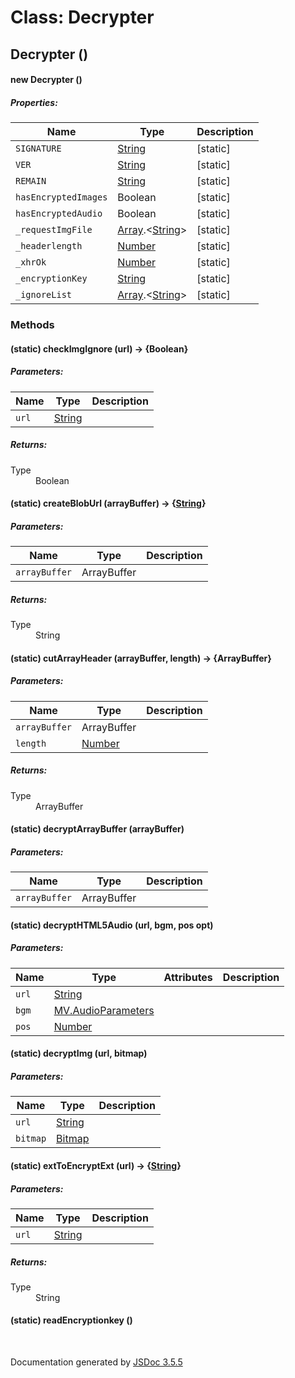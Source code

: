 # Class: Decrypter

## Decrypter ()

#### new Decrypter ()

##### Properties:

| Name | Type | Description |
| --- | --- | --- |
| `SIGNATURE` | [String](String.md) | [static] |
| `VER` | [String](String.md) | [static] |
| `REMAIN` | [String](String.md) | [static] |
| `hasEncryptedImages` | Boolean | [static] |
| `hasEncryptedAudio` | Boolean | [static] |
| `_requestImgFile` | [Array](Array.md).<[String](String.md)> | [static] |
| `_headerlength` | [Number](Number.md) | [static] |
| `_xhrOk` | [Number](Number.md) | [static] |
| `_encryptionKey` | [String](String.md) | [static] |
| `_ignoreList` | [Array](Array.md).<[String](String.md)> | [static] |

<dl>
</dl>

### Methods

#### (static) checkImgIgnore (url) → {Boolean}

##### Parameters:

| Name | Type | Description |
| --- | --- | --- |
| `url` | [String](String.md) |  |

<dl>
</dl>

##### Returns:

<dl>
                <dt> Type </dt>
                <dd>
                    <span>Boolean</span>
                </dd>
            </dl>

#### (static) createBlobUrl (arrayBuffer) → {[String](String.md)}

##### Parameters:

| Name | Type | Description |
| --- | --- | --- |
| `arrayBuffer` | ArrayBuffer |  |

<dl>
</dl>

##### Returns:

<dl>
                <dt> Type </dt>
                <dd>
                    <span><a>String</a></span>
                </dd>
            </dl>

#### (static) cutArrayHeader (arrayBuffer, length) → {ArrayBuffer}

##### Parameters:

| Name | Type | Description |
| --- | --- | --- |
| `arrayBuffer` | ArrayBuffer |  |
| `length` | [Number](Number.md) |  |

<dl>
</dl>

##### Returns:

<dl>
                <dt> Type </dt>
                <dd>
                    <span>ArrayBuffer</span>
                </dd>
            </dl>

#### (static) decryptArrayBuffer (arrayBuffer)

##### Parameters:

| Name | Type | Description |
| --- | --- | --- |
| `arrayBuffer` | ArrayBuffer |  |

<dl>
</dl>

#### (static) decryptHTML5Audio (url, bgm, pos opt)

##### Parameters:

| Name | Type | Attributes | Description |
| --- | --- | --- | --- |
| `url` | [String](String.md) |  |  |
| `bgm` | [MV.AudioParameters](MV.AudioParameters.md) |  |  |
| `pos` | [Number](Number.md) | <optional> |  |

<dl>
</dl>

#### (static) decryptImg (url, bitmap)

##### Parameters:

| Name | Type | Description |
| --- | --- | --- |
| `url` | [String](String.md) |  |
| `bitmap` | [Bitmap](Bitmap.md) |  |

<dl>
</dl>

#### (static) extToEncryptExt (url) → {[String](String.md)}

##### Parameters:

| Name | Type | Description |
| --- | --- | --- |
| `url` | [String](String.md) |  |

<dl>
</dl>

##### Returns:

<dl>
                <dt> Type </dt>
                <dd>
                    <span><a>String</a></span>
                </dd>
            </dl>

#### (static) readEncryptionkey ()

<dl>
</dl>


 <br>

  Documentation generated by [JSDoc 3.5.5](https://github.com/jsdoc3/jsdoc)
